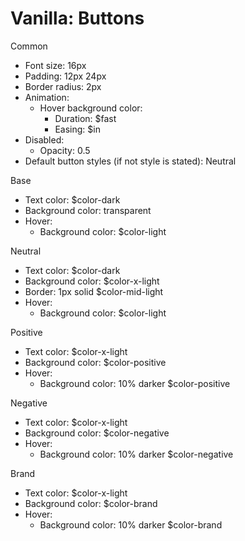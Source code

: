 # Vanilla: Buttons

Common
- Font size: 16px
- Padding: 12px 24px
- Border radius: 2px
- Animation:
	- Hover background color:
		- Duration: $fast
		- Easing: $in
- Disabled:
	- Opacity: 0.5
- Default button styles (if not style is stated): Neutral

Base
- Text color: $color-dark
- Background color: transparent
- Hover:
	- Background color: $color-light

Neutral
- Text color: $color-dark
- Background color: $color-x-light
- Border: 1px solid $color-mid-light
- Hover:
	- Background color: $color-light

Positive
- Text color: $color-x-light
- Background color: $color-positive
- Hover:
	- Background color: 10% darker $color-positive

Negative
- Text color: $color-x-light
- Background color: $color-negative
- Hover:
	- Background color: 10% darker $color-negative

Brand
- Text color: $color-x-light
- Background color: $color-brand
- Hover:
	- Background color: 10% darker $color-brand
